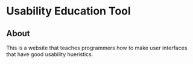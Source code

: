 # Usability Education Tool

## About

This is a website that teaches programmers how to make user interfaces that have good
usability hueristics. 
